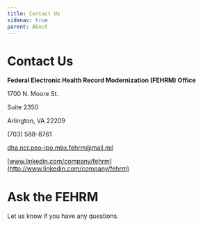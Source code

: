 ```yaml
---
title: Contact Us
sidenav: true
parent: About
---
```

# Contact Us

**Federal Electronic Health Record Modernization (FEHRM) Office**

1700 N. Moore St.

Suite 2350

Arlington, VA 22209

(703) 588-8761

[dha.ncr.peo-ipo.mbx.fehrm@mail.mil](mailto:dha.ncr.peo-ipo.mbx.fehrm@mail.mil)

[www.linkedin.com/company/fehrm](http://www.linkedin.com/company/fehrm)



# Ask the FEHRM

Let us know if you have any questions.

<!--StartForm-->

<div id="fehrm-ask-an-expert-form"></div>

<script src="https://touchpoints.app.cloud.gov/touchpoints/a4657bcd.js" async></script>

<!--EndForm-->